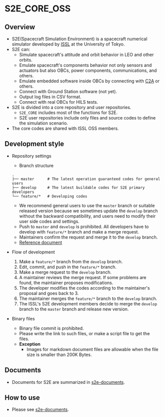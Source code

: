# S2E_CORE_OSS

## Overview

- S2E(Spacecraft Simulation Environment) is a spacecraft numerical simulator developed by [ISSL](https://www.space.t.u-tokyo.ac.jp/nlab/index_e.html) at the University of Tokyo.
- S2E can:
  - Simulate spacecraft's attitude and orbit behavior in LEO and other orbits.
  - Emulate spacecraft's components behavior not only sensors and actuators but also OBCs, power components, communications, and others.
  - Emulate embedded software inside OBCs by connecting with [C2A](https://github.com/ut-issl/c2a-core) or others.
  - Connect with Ground Station software (not yet).
  - Output log files in CSV format.
  - Connect with real OBCs for HILS tests.
- S2E is divided into a core repository and user repositories. 
  - `S2E_CORE` includes most of the functions for S2E.
  - S2E user repositories include only files and source codes to define the simulation scenario. 
- The core codes are shared with ISSL OSS members.

## Development style
- Repository settings
  - Branch structure
  ```
  .
  ├── master      # The latest operation guaranteed codes for general users
  ├── develop     # The latest buildable codes for S2E primary developers
  └── feature/*   # Developing codes
  ```
  - We recommend general users to use the `master` branch or suitable released version because we sometimes update the `develop` branch without the backward compatibility, and users need to modify their user side codes and settings.
  - Push to `master` and `develop` is prohibited. All developers have to develop with `feature/*` branch and make a merge request.
  - Maintainers confirm the request and merge it to the `develop` branch.
  - [Reference document](https://nvie.com/posts/a-successful-git-branching-model/) 

- Flow of development
  1. Make a `feature/*` branch from the `develop` branch.
  2. Edit, commit, and push in the `feature/*` branch.
  3. Make a merge request to the `develop` branch.
  4. A maintainer reviews the merge request. If some problems are found, the maintainer proposes modifications.
  5. The developer modifies the codes according to the maintainer's proposal and goes back to 3.
  6. The maintainer merges the `feature/*` branch to the `develop` branch.
  7. The ISSL's S2E development members decide to merge the `develop` branch to the `master` branch and release new version.

- Binary files
  - Binary file commit is prohibited.
  - Please write the link to such files, or make a script file to get the files.
  - **Exception**
    - Images for markdown document files are allowable when the file size is smaller than 200K Bytes.

## Documents

- Documents for S2E are summarized in [s2e-documents](https://github.com/ut-issl/s2e-documents).

## How to use

- Please see [s2e-documents](https://github.com/ut-issl/s2e-documents).

